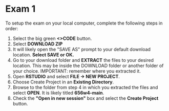# Exam 1

To setup the exam on your local computer, complete the following steps in order:

1.  Select the big green **\<\>CODE** button.
2.  Select **DOWNLOAD ZIP**
3.  It will likely open the "SAVE AS" prompt to your default download location. **Select SAVE or OK.**
4.  Go to your download folder and **EXTRACT** the files to your desired location. This may be inside the DOWNLOAD folder or another folder of your choice. IMPORTANT: remember where you extracted it.
5.  Open **RSTUDIO** and select **FILE -> NEW PROJECT**.
6.  Choose Create Project in an **Existing Directory**.
7.  Browse to the folder from step 4 in which you extracted the files and select **OPEN**. It is likely titled **656w4-main**.
8.  Check the **"Open in new session"** box and select the **Create Project** button.
